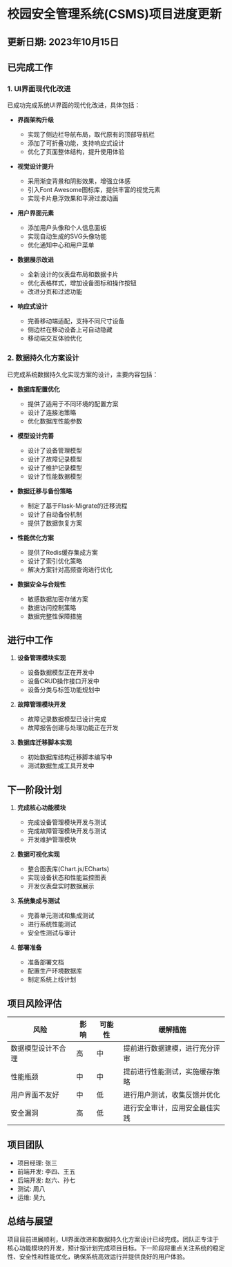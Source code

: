 # 校园安全管理系统(CSMS)项目进度更新

## 更新日期: 2023年10月15日

## 已完成工作

### 1. UI界面现代化改进

已成功完成系统UI界面的现代化改进，具体包括：

- **界面架构升级**
  - 实现了侧边栏导航布局，取代原有的顶部导航栏
  - 添加了可折叠功能，支持响应式设计
  - 优化了页面整体结构，提升使用体验

- **视觉设计提升**
  - 采用渐变背景和阴影效果，增强立体感
  - 引入Font Awesome图标库，提供丰富的视觉元素
  - 实现卡片悬浮效果和平滑过渡动画

- **用户界面元素**
  - 添加用户头像和个人信息面板
  - 实现自动生成的SVG头像功能
  - 优化通知中心和用户菜单

- **数据展示改进**
  - 全新设计的仪表盘布局和数据卡片
  - 优化表格样式，增加设备图标和操作按钮
  - 改进分页和过滤功能

- **响应式设计**
  - 完善移动端适配，支持不同尺寸设备
  - 侧边栏在移动设备上可自动隐藏
  - 移动端交互体验优化

### 2. 数据持久化方案设计

已完成系统数据持久化实现方案的设计，主要内容包括：

- **数据库配置优化**
  - 提供了适用于不同环境的配置方案
  - 设计了连接池策略
  - 优化数据库性能参数

- **模型设计完善**
  - 设计了设备管理模型
  - 设计了故障记录模型
  - 设计了维护记录模型
  - 设计了性能数据模型

- **数据迁移与备份策略**
  - 制定了基于Flask-Migrate的迁移流程
  - 设计了自动备份机制
  - 提供了数据恢复方案

- **性能优化方案**
  - 提供了Redis缓存集成方案
  - 设计了索引优化策略
  - 解决方案针对高频查询进行优化

- **数据安全与合规性**
  - 敏感数据加密存储方案
  - 数据访问控制策略
  - 数据完整性保障措施

## 进行中工作

1. **设备管理模块实现**
   - 设备数据模型正在开发中
   - 设备CRUD操作接口开发中
   - 设备分类与标签功能规划中

2. **故障管理模块开发**
   - 故障记录数据模型已设计完成
   - 故障报告创建与处理功能正在开发

3. **数据库迁移脚本实现**
   - 初始数据库结构迁移脚本编写中
   - 测试数据生成工具开发中

## 下一阶段计划

1. **完成核心功能模块**
   - 完成设备管理模块开发与测试
   - 完成故障管理模块开发与测试
   - 开发维护管理模块

2. **数据可视化实现**
   - 整合图表库(Chart.js/ECharts)
   - 实现设备状态和性能监控图表
   - 开发仪表盘实时数据展示

3. **系统集成与测试**
   - 完善单元测试和集成测试
   - 进行系统性能测试
   - 安全性测试与审计

4. **部署准备**
   - 准备部署文档
   - 配置生产环境数据库
   - 制定系统上线计划

## 项目风险评估

| 风险 | 影响 | 可能性 | 缓解措施 |
|------|------|--------|----------|
| 数据模型设计不合理 | 高 | 中 | 提前进行数据建模，进行充分评审 |
| 性能瓶颈 | 中 | 中 | 提前进行性能测试，实施缓存策略 |
| 用户界面不友好 | 中 | 低 | 进行用户测试，收集反馈并优化 |
| 安全漏洞 | 高 | 低 | 进行安全审计，应用安全最佳实践 |

## 项目团队

- 项目经理: 张三
- 前端开发: 李四、王五
- 后端开发: 赵六、孙七
- 测试: 周八
- 运维: 吴九

## 总结与展望

项目目前进展顺利，UI界面改进和数据持久化方案设计已经完成。团队正专注于核心功能模块的开发，预计按计划完成项目目标。下一阶段将重点关注系统的稳定性、安全性和性能优化，确保系统高效运行并提供良好的用户体验。 